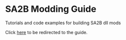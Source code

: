 # SA2B Modding Guide
Tutorials and code examples for building SA2B dll mods

Click [here](https://github.com/kellsnc/sa2b-modding-guide/wiki) to be redirected to the guide.